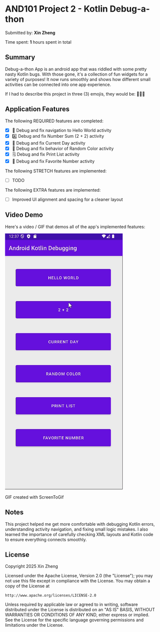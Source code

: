 # AND101 Project 2 - Kotlin Debug-a-thon

Submitted by: **Xin Zheng**

Time spent: **1** hours spent in total

## Summary

Debug-a-thon App is an android app that was riddled with some pretty nasty Kotlin bugs. With those gone, it's a collection of fun widgets for a variety of purposes! It now runs smoothly and shows how different small activities can be connected into one app experience.

If I had to describe this project in three (3) emojis, they would be: 🐞🔧📱

## Application Features

<!-- (This is a comment) Please be sure to change the [ ] to [x] for any features you completed.  If a feature is not checked [x], you might miss the points for that item! -->

The following REQUIRED features are completed:

- [x] 👋 Debug and fix navigation to Hello World activity
- [x] 4️⃣ Debug and fix Number Sum (2 + 2) activity
- [x] 📅 Debug and fix Current Day activity 
- [x] 🌈 Debug and fix behavior of Random Color activity
- [x] 🗒️ Debug and fix Print List activity
- [x] 💯 Debug and fix Favorite Number activity

The following STRETCH features are implemented:

- [ ] TODO

The following EXTRA features are implemented:

- [ ] Improved UI alignment and spacing for a cleaner layout

## Video Demo

Here's a video / GIF that demos all of the app's implemented features:

<img src='https://github.com/xlz1047/and101-project2/blob/main/Animation.gif' title='Video Demo' width='' alt='Video Demo' />

GIF created with ScreenToGif

<!-- Recommended tools:
- [Kap](https://getkap.co/) for macOS
- [ScreenToGif](https://www.screentogif.com/) for Windows
- [peek](https://github.com/phw/peek) for Linux. -->

## Notes

This project helped me get more comfortable with debugging Kotlin errors, understanding activity navigation, and fixing small logic mistakes. I also learned the importance of carefully checking XML layouts and Kotlin code to ensure everything connects smoothly.

## License

Copyright 2025 Xin Zheng

Licensed under the Apache License, Version 2.0 (the "License");
you may not use this file except in compliance with the License.
You may obtain a copy of the License at

    http://www.apache.org/licenses/LICENSE-2.0

Unless required by applicable law or agreed to in writing, software
distributed under the License is distributed on an "AS IS" BASIS,
WITHOUT WARRANTIES OR CONDITIONS OF ANY KIND, either express or implied.
See the License for the specific language governing permissions and
limitations under the License.
